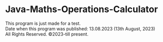 # Java-Maths-Operations-Calculator
This program is just made for a test.
<br>
Date when this program was published: 13.08.2023 (13th August, 2023)
<br>
All Rights Reserved. ©2023-till present.
<br>
